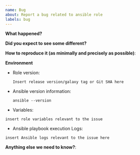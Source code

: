 ```yaml
---
name: Bug
about: Report a bug related to ansible role
labels: bug
---
```


**What happened?**

**Did you expect to see some different?**

**How to reproduce it (as minimally and precisely as possible)**:

**Environment**

* Role version:

    `Insert release version/galaxy tag or Git SHA here`

* Ansible version information:

    `ansible --version`
    <!-- Replace the command with its output above -->

* Variables:

```
insert role variables relevant to the issue
```

* Ansible playbook execution Logs:

```
insert Ansible logs relevant to the issue here
```

**Anything else we need to know?**:
